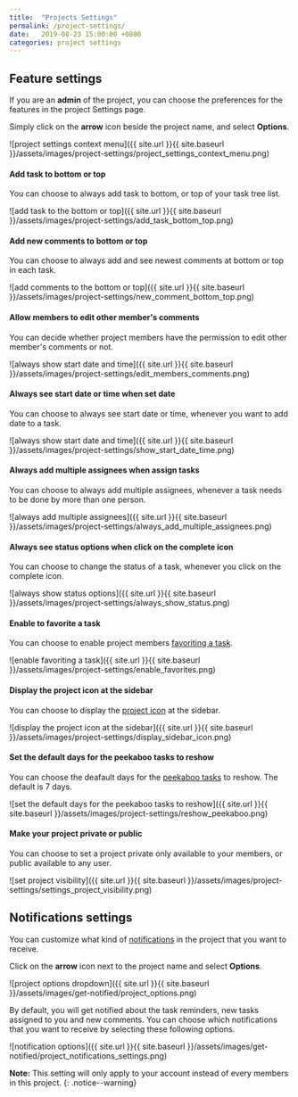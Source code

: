 ```yaml
---
title:  "Projects Settings"
permalink: /project-settings/
date:   2019-08-23 15:00:00 +0800
categories: project settings
---
```



## Feature settings

If you are an **admin** of the project, you can choose the preferences for the features in the project Settings page. 

Simply click on the **arrow** icon beside the project name, and select **Options**.

![project settings context menu]({{ site.url }}{{ site.baseurl }}/assets/images/project-settings/project_settings_context_menu.png)


#### Add task to bottom or top

You can choose to always add task to bottom, or top of your task tree list.

![add task to the bottom or top]({{ site.url }}{{ site.baseurl }}/assets/images/project-settings/add_task_bottom_top.png)


#### Add new comments to bottom or top

You can choose to always add and see newest comments at bottom or top in each task.

![add comments to the bottom or top]({{ site.url }}{{ site.baseurl }}/assets/images/project-settings/new_comment_bottom_top.png)


#### Allow members to edit other member's comments

You can decide whether project members have the permission to edit other member's comments or not. 

![always show start date and time]({{ site.url }}{{ site.baseurl }}/assets/images/project-settings/edit_members_comments.png)


#### Always see start date or time when set date

You can choose to always see start date or time, whenever you want to add date to a task.

![always show start date and time]({{ site.url }}{{ site.baseurl }}/assets/images/project-settings/show_start_date_time.png)


#### Always add multiple assignees when assign tasks

You can choose to always add multiple assignees, whenever a task needs to be done by more than one person.


![always add multiple assignees]({{ site.url }}{{ site.baseurl }}/assets/images/project-settings/always_add_multiple_assignees.png)


#### Always see status options when click on the complete icon

You can choose to change the status of a task, whenever you click on the complete icon.

![always show status options]({{ site.url }}{{ site.baseurl }}/assets/images/project-settings/always_show_status.png)


#### Enable to favorite a task

You can choose to enable project members [favoriting a task](/guide/favorite-follow-task/). 

![enable favoriting a task]({{ site.url }}{{ site.baseurl }}/assets/images/project-settings/enable_favorites.png)

#### Display the project icon at the sidebar

You can choose to display the [project icon](/edit-project/) at the sidebar. 

![display the project icon at the sidebar]({{ site.url }}{{ site.baseurl }}/assets/images/project-settings/display_sidebar_icon.png)


#### Set the default days for the peekaboo tasks to reshow

You can choose the deafault days for the [peekaboo tasks](/guide/peekaboo/) to reshow. The default is 7 days.

![set the default days for the peekaboo tasks to reshow]({{ site.url }}{{ site.baseurl }}/assets/images/project-settings/reshow_peekaboo.png)



#### Make your project private or public

You can choose to set a project private only available to your members, or public available to any user.

![set project visibility]({{ site.url }}{{ site.baseurl }}/assets/images/project-settings/settings_project_visibility.png)



## Notifications settings

You can customize what kind of [notifications](/guide/get-notified/) in the project that you want to receive. 

Click on the **arrow** icon next to the project name and select **Options**.

![project options dropdown]({{ site.url }}{{ site.baseurl }}/assets/images/get-notified/project_options.png)

By default, you will get notified about the task reminders, new tasks assigned to you and new comments. You can choose which notifications that you want to receive by selecting these following options. 

![notification options]({{ site.url }}{{ site.baseurl }}/assets/images/get-notified/project_notifications_settings.png)


**Note:** This setting will only apply to your account instead of every members in this project.
{: .notice--warning}
